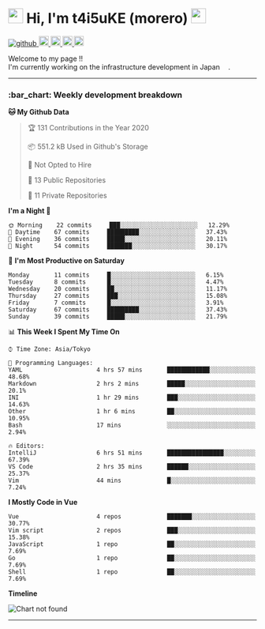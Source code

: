 <h1>
<img src="https://emojis.slackmojis.com/emojis/images/1600385609/10490/cactuar.gif?1600385609" width="30"/> 
Hi, I'm t4i5uKE (morero) 
<img src="https://emojis.slackmojis.com/emojis/images/1600385609/10490/cactuar.gif?1600385609" width="30"/>
</h1>

<p align="left">
    <!-- GitHub -->
    <a href="https://github.com/t4i5uKE/t4i5uKE/">
        <img src="https://komarev.com/ghpvc/?username=m0rer0" alt="github" />
    </a>
    <a href="https://github.com/t4i5uKE">
        <img height="20" src="https://img.shields.io/github/followers/t4i5uKE?label=follow&logo=github&style=flat" alt="github_follow"/>
    </a>
    <!-- Twitter -->
    <a href="http://twitter.com/m0rer0">
        <img height="20" src="https://img.shields.io/twitter/follow/m0rer0?label=Twitter&logo=twitter&style=flat" alt="twitter"/>
    </a>
    <!-- Qiita -->
    <a href="http://qiita.com/Morero">
        <img height="20" src="https://qiita-badge.apiapi.app/s/Morero/posts.svg" />
    </a>
    <a href="http://qiita.com/Morero">
        <img height="20" src="https://qiita-badge.apiapi.app/s/Morero/contributions.svg" />
    </a>
</p>

<p> 
Welcome to my page !! <br>
I'm currently working on the infrastructure development in Japan <img src="https://www.flaticon.com/svg/static/icons/svg/2159/2159573.svg" width="13"/>.
</p>

---

<h3> :bar_chart: Weekly development breakdown </h3>
<!-- waka-readme-stats -->

<!--START_SECTION:waka-->
**🐱 My Github Data** 

> 🏆 131 Contributions in the Year 2020
 > 
> 📦 551.2 kB Used in Github's Storage 
 > 
> 🚫 Not Opted to Hire
 > 
> 📜 13 Public Repositories
 > 
> 🔑 11 Private Repositories 

**I'm a Night 🦉** 

```text
🌞 Morning    22 commits     ███░░░░░░░░░░░░░░░░░░░░░░   12.29% 
🌆 Daytime    67 commits     █████████░░░░░░░░░░░░░░░░   37.43% 
🌃 Evening    36 commits     █████░░░░░░░░░░░░░░░░░░░░   20.11% 
🌙 Night      54 commits     ███████░░░░░░░░░░░░░░░░░░   30.17%

```
📅 **I'm Most Productive on Saturday** 

```text
Monday       11 commits     █░░░░░░░░░░░░░░░░░░░░░░░░   6.15% 
Tuesday      8 commits      █░░░░░░░░░░░░░░░░░░░░░░░░   4.47% 
Wednesday    20 commits     ██░░░░░░░░░░░░░░░░░░░░░░░   11.17% 
Thursday     27 commits     ███░░░░░░░░░░░░░░░░░░░░░░   15.08% 
Friday       7 commits      █░░░░░░░░░░░░░░░░░░░░░░░░   3.91% 
Saturday     67 commits     █████████░░░░░░░░░░░░░░░░   37.43% 
Sunday       39 commits     █████░░░░░░░░░░░░░░░░░░░░   21.79%

```


📊 **This Week I Spent My Time On** 

```text
⌚︎ Time Zone: Asia/Tokyo

💬 Programming Languages: 
YAML                     4 hrs 57 mins       ████████████░░░░░░░░░░░░░   48.68% 
Markdown                 2 hrs 2 mins        █████░░░░░░░░░░░░░░░░░░░░   20.1% 
INI                      1 hr 29 mins        ███░░░░░░░░░░░░░░░░░░░░░░   14.63% 
Other                    1 hr 6 mins         ██░░░░░░░░░░░░░░░░░░░░░░░   10.95% 
Bash                     17 mins             ░░░░░░░░░░░░░░░░░░░░░░░░░   2.94%

🔥 Editors: 
IntelliJ                 6 hrs 51 mins       ████████████████░░░░░░░░░   67.39% 
VS Code                  2 hrs 35 mins       ██████░░░░░░░░░░░░░░░░░░░   25.37% 
Vim                      44 mins             █░░░░░░░░░░░░░░░░░░░░░░░░   7.24%

```

**I Mostly Code in Vue** 

```text
Vue                      4 repos             ███████░░░░░░░░░░░░░░░░░░   30.77% 
Vim script               2 repos             ███░░░░░░░░░░░░░░░░░░░░░░   15.38% 
JavaScript               1 repo              ██░░░░░░░░░░░░░░░░░░░░░░░   7.69% 
Go                       1 repo              ██░░░░░░░░░░░░░░░░░░░░░░░   7.69% 
Shell                    1 repo              ██░░░░░░░░░░░░░░░░░░░░░░░   7.69%

```


**Timeline**

![Chart not found](https://raw.githubusercontent.com/t4i5uKE/t4i5uKE/master/charts/bar_graph.png) 


<!--END_SECTION:waka-->
---

